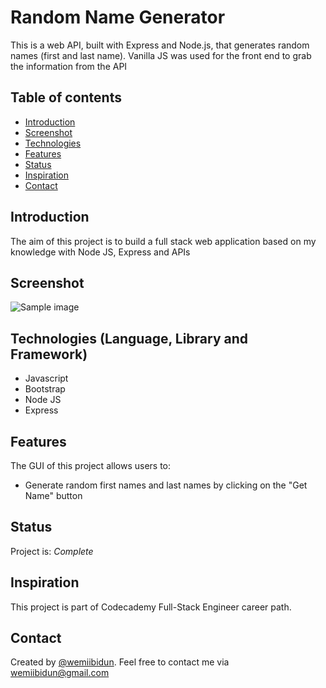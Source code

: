# Random Name Generator
This is a web API, built with Express and Node.js, that generates random names (first and last name). Vanilla JS was used for the front end to grab the information from the API

## Table of contents
* [Introduction](#introduction)
* [Screenshot](#screenshot)
* [Technologies](#technologies-language-library-and-framework)
* [Features](#features)
* [Status](#status)
* [Inspiration](#inspiration)
* [Contact](#contact)

## Introduction
The aim of this project is to build a full stack web application based on my knowledge with Node JS, Express and APIs

## Screenshot
![Sample image](https://github.com/wemiibidun/)

## Technologies (Language, Library and Framework)
* Javascript
* Bootstrap
* Node JS
* Express

## Features
The GUI of this project allows users to:
* Generate random first names and last names by clicking on the "Get Name" button

## Status
Project is: _Complete_

## Inspiration
This project is part of Codecademy Full-Stack Engineer career path.

## Contact
Created by [@wemiibidun](https://twitter.com/wemiibidun/). Feel free to contact me via wemiibidun@gmail.com
